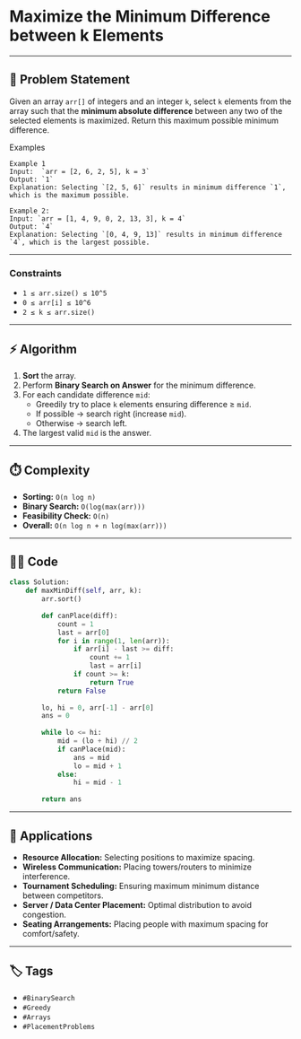 # Maximize the Minimum Difference between k Elements
---

## 📝 Problem Statement
Given an array `arr[]` of integers and an integer `k`, select `k` elements from the array such that the **minimum absolute difference** between any two of the selected elements is maximized. Return this maximum possible minimum difference.

Examples
```text
Example 1
Input:  `arr = [2, 6, 2, 5], k = 3`  
Output: `1`  
Explanation: Selecting `[2, 5, 6]` results in minimum difference `1`, which is the maximum possible.

Example 2:
Input: `arr = [1, 4, 9, 0, 2, 13, 3], k = 4`  
Output: `4`  
Explanation: Selecting `[0, 4, 9, 13]` results in minimum difference `4`, which is the largest possible.
```
---

### Constraints
- `1 ≤ arr.size() ≤ 10^5`  
- `0 ≤ arr[i] ≤ 10^6`  
- `2 ≤ k ≤ arr.size()`

---

## ⚡ Algorithm
1. **Sort** the array.  
2. Perform **Binary Search on Answer** for the minimum difference.  
3. For each candidate difference `mid`:
   - Greedily try to place `k` elements ensuring difference ≥ `mid`.  
   - If possible → search right (increase `mid`).  
   - Otherwise → search left.  
4. The largest valid `mid` is the answer.  

---

## ⏱️ Complexity
- **Sorting:** `O(n log n)`  
- **Binary Search:** `O(log(max(arr)))`  
- **Feasibility Check:** `O(n)`  
- **Overall:** `O(n log n + n log(max(arr)))`

---

## 🧑‍💻 Code
```python
class Solution:
    def maxMinDiff(self, arr, k):
        arr.sort()
        
        def canPlace(diff):
            count = 1
            last = arr[0]
            for i in range(1, len(arr)):
                if arr[i] - last >= diff:
                    count += 1
                    last = arr[i]
                if count >= k:
                    return True
            return False
        
        lo, hi = 0, arr[-1] - arr[0]
        ans = 0
        
        while lo <= hi:
            mid = (lo + hi) // 2
            if canPlace(mid):
                ans = mid
                lo = mid + 1
            else:
                hi = mid - 1
        
        return ans
```
---
## 🎯 Applications
- **Resource Allocation:** Selecting positions to maximize spacing.  
- **Wireless Communication:** Placing towers/routers to minimize interference.  
- **Tournament Scheduling:** Ensuring maximum minimum distance between competitors.  
- **Server / Data Center Placement:** Optimal distribution to avoid congestion.  
- **Seating Arrangements:** Placing people with maximum spacing for comfort/safety.  
---
## 🏷️ Tags
- `#BinarySearch`  
- `#Greedy` 
- `#Arrays`  
- `#PlacementProblems`  

